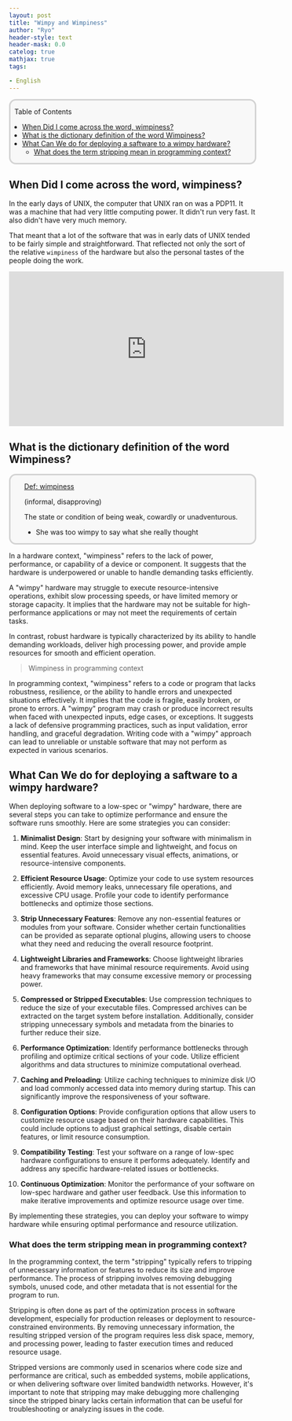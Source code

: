 ```yaml
---
layout: post
title: "Wimpy and Wimpiness"
author: "Ryo"
header-style: text
header-mask: 0.0
catelog: true
mathjax: true
tags:

- English
---
```


<div style='border-radius: 1em; border-style:solid; border-color:#D3D3D3; background-color:#F8F8F8'>
<p class="h4">&nbsp;&nbsp;Table of Contents</p>
<!-- START doctoc generated TOC please keep comment here to allow auto update -->
<!-- DON'T EDIT THIS SECTION, INSTEAD RE-RUN doctoc TO UPDATE -->

- [When Did I come across the word, wimpiness?](#when-did-i-come-across-the-word-wimpiness)
- [What is the dictionary definition of the word Wimpiness?](#what-is-the-dictionary-definition-of-the-word-wimpiness)
- [What Can We do for deploying a saftware to a wimpy hardware?](#what-can-we-do-for-deploying-a-saftware-to-a-wimpy-hardware)
  - [What does the term stripping mean in programming context?](#what-does-the-term-stripping-mean-in-programming-context)

<!-- END doctoc generated TOC please keep comment here to allow auto update -->

</div>

## When Did I come across the word, wimpiness?

In the early days of UNIX, the computer that UNIX ran on was a PDP11.
It was a machine that had very little computing power. It didn't run very fast.
It also didn't have very much memory.

That meant that a lot of the software that was in early dats of UNIX tended to be 
fairly simple and straightforward. That reflected not only the sort of the relative 
`wimpiness` of the hardware but also the personal tastes of the people doing the work.

<iframe width="560" height="315" src="https://www.youtube.com/embed/NTfOnGZUZDk" title="YouTube video player" frameborder="0" allow="accelerometer; autoplay; clipboard-write; encrypted-media; gyroscope; picture-in-picture; web-share" allowfullscreen></iframe>

## What is the dictionary definition of the word Wimpiness?

<div style='padding-left: 2em; padding-right: 2em; border-radius: 1em; border-style:solid; border-color:#D3D3D3; background-color:#F8F8F8'>
<p class="h4"><ins>Def: wimpiness</ins></p>

(informal, disapproving)

The state or condition of being weak, cowardly or unadventurous.

- She was too wimpy to say what she really thought

</div>


In a hardware context, "wimpiness" refers to the lack of power, performance, or 
capability of a device or component. It suggests that the hardware is 
underpowered or unable to handle demanding tasks efficiently. 

A "wimpy" hardware may struggle to execute resource-intensive operations, exhibit slow processing speeds, or have limited memory or storage capacity. It implies that the hardware may not be suitable for high-performance applications or may not meet the requirements of certain tasks.

In contrast, robust hardware is typically characterized by its ability to handle demanding workloads, deliver high processing power, and provide ample resources for smooth and efficient operation.


> Wimpiness in programming context

In programming context, "wimpiness" refers to a code or program that lacks robustness, resilience, or the ability to handle errors and unexpected situations effectively. It implies that the code is fragile, easily broken, or prone to errors. A "wimpy" program may crash or produce incorrect results when faced with unexpected inputs, edge cases, or exceptions. It suggests a lack of defensive programming practices, such as input validation, error handling, and graceful degradation. Writing code with a "wimpy" approach can lead to unreliable or unstable software that may not perform as expected in various scenarios.

## What Can We do for deploying a saftware to a wimpy hardware?

When deploying software to a low-spec or "wimpy" hardware, there are several steps you can take to optimize performance and ensure the software runs smoothly. Here are some strategies you can consider:

1. **Minimalist Design**: Start by designing your software with minimalism in mind. Keep the user interface simple and lightweight, and focus on essential features. Avoid unnecessary visual effects, animations, or resource-intensive components.
2. **Efficient Resource Usage**: Optimize your code to use system resources efficiently. Avoid memory leaks, unnecessary file operations, and excessive CPU usage. Profile your code to identify performance bottlenecks and optimize those sections.
3. **Strip Unnecessary Features**: Remove any non-essential features or modules from your software. Consider whether certain functionalities can be provided as separate optional plugins, allowing users to choose what they need and reducing the overall resource footprint.

4. **Lightweight Libraries and Frameworks**: Choose lightweight libraries and frameworks that have minimal resource requirements. Avoid using heavy frameworks that may consume excessive memory or processing power.

5. **Compressed or Stripped Executables**: Use compression techniques to reduce the size of your executable files. Compressed archives can be extracted on the target system before installation. Additionally, consider stripping unnecessary symbols and metadata from the binaries to further reduce their size.

6. **Performance Optimization**: Identify performance bottlenecks through profiling and optimize critical sections of your code. Utilize efficient algorithms and data structures to minimize computational overhead.

7. **Caching and Preloading**: Utilize caching techniques to minimize disk I/O and load commonly accessed data into memory during startup. This can significantly improve the responsiveness of your software.

8. **Configuration Options**: Provide configuration options that allow users to customize resource usage based on their hardware capabilities. This could include options to adjust graphical settings, disable certain features, or limit resource consumption.

9. **Compatibility Testing**: Test your software on a range of low-spec hardware configurations to ensure it performs adequately. Identify and address any specific hardware-related issues or bottlenecks.

10. **Continuous Optimization**: Monitor the performance of your software on low-spec hardware and gather user feedback. Use this information to make iterative improvements and optimize resource usage over time.

By implementing these strategies, you can deploy your software to wimpy hardware while ensuring optimal performance and resource utilization.

### What does the term stripping mean in programming context?

In the programming context, the term "stripping" typically refers to tripping of unnecessary information or features to reduce its size and improve performance. The process of stripping involves removing debugging symbols, unused code, and other metadata that is not essential for the program to run.

Stripping is often done as part of the optimization process in software development, especially for production releases or deployment to resource-constrained environments. By removing unnecessary information, the resulting stripped version of the program requires less disk space, memory, and processing power, leading to faster execution times and reduced resource usage.

Stripped versions are commonly used in scenarios where code size and performance are critical, such as embedded systems, mobile applications, or when delivering software over limited bandwidth networks. However, it's important to note that stripping may make debugging more challenging since the stripped binary lacks certain information that can be useful for troubleshooting or analyzing issues in the code.
